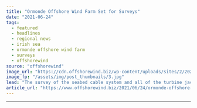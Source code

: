 ```yaml
---
title: "Ormonde Offshore Wind Farm Set for Surveys"
date: "2021-06-24"
tags: 
  - featured
  - headlines
  - regional news
  - irish sea
  - ormonde offshore wind farm
  - surveys
  - offshorewind
source: "offshorewind"
image_url: "https://cdn.offshorewind.biz/wp-content/uploads/sites/2/2021/06/24091002/Ormonde-OFW.jpg"
image_fp: "/assets/img/post_thumbnails/3.jpg"
lead: "The survey of the seabed cable system and all of the turbine jacket foundations"
article_url: "https://www.offshorewind.biz/2021/06/24/ormonde-offshore-wind-farm-set-for-surveys/"
---
```


---
